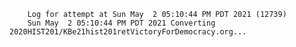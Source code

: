         Log for attempt at Sun May  2 05:10:44 PM PDT 2021 (12739)
        Sun May  2 05:10:44 PM PDT 2021 Converting 2020HIST201/KBe21hist201retVictoryForDemocracy.org...
